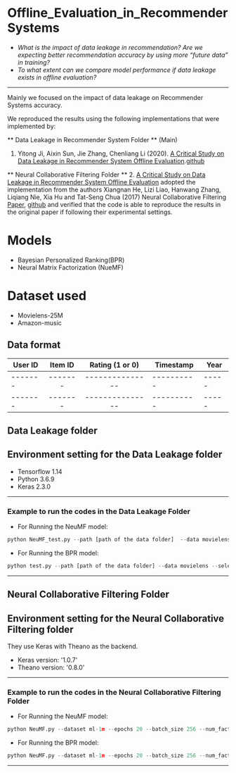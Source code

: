 # Offline_Evaluation_in_RecommenderSystems

- *What is the impact of data leakage in recommendation? Are we expecting better recommendation accuracy by using more “future data” in training?*
- *To what extent can we compare model performance if data leakage exists in offline evaluation?*

___

Mainly we focused on the impact of data leakage on Recommender Systems accuracy.

We reproduced the results using the following implementations that were implemented by:

** Data Leakage in Recommender System Folder ** (Main)
1. Yitong Ji, Aixin Sun, Jie Zhang, Chenliang Li (2020). [A Critical Study on Data Leakage in Recommender System Offline Evaluation](https://arxiv.org/abs/2010.11060).[github](https://github.com/dataLeakageRec/dataLeakageRec)

** Neural Collaborative Filtering Folder **
2. [A Critical Study on Data Leakage in Recommender System Offline Evaluation](https://arxiv.org/abs/2010.11060) adopted the implementation from the authors Xiangnan He, Lizi Liao, Hanwang Zhang, Liqiang Nie, Xia Hu and Tat-Seng Chua (2017) Neural Collaborative Filtering [Paper](https://arxiv.org/abs/1708.05031), [github](https://github.com/hexiangnan/) and verified that the code is able to reproduce the results in the original paper if following their experimental settings.


# **Models**
- Bayesian Personalized Ranking(BPR) 
- Neural Matrix Factorization (NueMF)


# **Dataset used**
- Movielens-25M
- Amazon-music

## Data format

| User ID | Item ID | Rating (1 or 0) | Timestamp | Year | 
| ------- |:-------:|:---------------:| ----------|----- |
| ------- | ------- | --------------- | ----------|----- |
| ------- | ------- | --------------- | ----------|----- |


##  Data Leakage folder
## **Environment setting for the Data Leakage folder**
- Tensorflow 1.14
- Python 3.6.9
- Keras 2.3.0

***

### **Example to run the codes in the Data Leakage Folder**

- For Running the NeuMF model:

```python
python NeuMF_test.py --path [path of the data folder]  --data movielens --selected_year 4 --num_years_added 0 --gpu 1 --regs 0.01 --learning_rate 0.001 --num_negatives 4 --mf_dim 64
```

- For Running the BPR model:

```python
python test.py --path [path of the data folder] --data movielens --selected_year 4 --num_years_added 0 --gpu 1 --factors 64 --learning_rate 0.001 --reg 0.01
```
***

## Neural Collaborative Filtering Folder

## **Environment setting for the Neural Collaborative Filtering folder**
They use Keras with Theano as the backend.

- Keras version: '1.0.7'
- Theano version: '0.8.0'

***

### **Example to run the codes in the Neural Collaborative Filtering Folder**

- For Running the NeuMF model:

```python
python NeuMF.py --dataset ml-1m --epochs 20 --batch_size 256 --num_factors 8 --layers [64,32,16,8] --reg_mf 0 --reg_layers [0,0,0,0] --num_neg 4 --lr 0.001 --learner adam --verbose 1 --out 1
```

- For Running the BPR model:

```python
python NeuMF.py --dataset ml-1m --epochs 20 --batch_size 256 --num_factors 8 --layers [64,32,16,8] --num_neg 4 --lr 0.001 --learner adam --verbose 1 --out 1 --mf_pretrain Pretrain/ml-1m_GMF_8_1501651698.h5 --mlp_pretrain Pretrain/ml-1m_MLP_[64,32,16,8]_1501652038.h5
```
***
